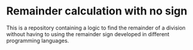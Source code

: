 # Remainder calculation with no sign
This is a repository containing a logic to find the remainder of a division without having to using the remainder sign developed in different programming languages.
